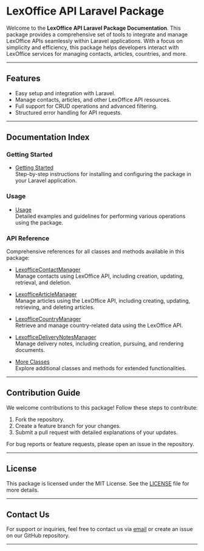 # LexOffice API Laravel Package

Welcome to the **LexOffice API Laravel Package Documentation**. This package provides a comprehensive set of tools to integrate and manage LexOffice APIs seamlessly within Laravel applications. With a focus on simplicity and efficiency, this package helps developers interact with LexOffice services for managing contacts, articles, countries, and more.

---

## Features

- Easy setup and integration with Laravel.
- Manage contacts, articles, and other LexOffice API resources.
- Full support for CRUD operations and advanced filtering.
- Structured error handling for API requests.

---

## Documentation Index

### Getting Started

- [Getting Started](docs/getting-started.md)  
  Step-by-step instructions for installing and configuring the package in your Laravel application.

### Usage

- [Usage](docs/usage.md)  
  Detailed examples and guidelines for performing various operations using the package.

### API Reference

Comprehensive references for all classes and methods available in this package:

- [LexofficeContactManager](docs/api-reference/LexofficeContactManager.md)  
  Manage contacts using LexOffice API, including creation, updating, retrieval, and deletion.

- [LexofficeArticleManager](docs/api-reference/LexofficeArticleManager.md)  
  Manage articles using the LexOffice API, including creating, updating, retrieving, and deleting articles.

- [LexofficeCountryManager](docs/api-reference/LexofficeCountryManager.md)  
  Retrieve and manage country-related data using the LexOffice API.

- [LexofficeDeliveryNotesManager](docs/api-reference/LexofficeDeliveryNotesManager.md)  
  Manage delivery notes, including creation, pursuing, and rendering documents.

- [More Classes](docs/api-reference)  
  Explore additional classes and methods for extended functionalities.

---

## Contribution Guide

We welcome contributions to this package! Follow these steps to contribute:

1. Fork the repository.
2. Create a feature branch for your changes.
3. Submit a pull request with detailed explanations of your updates.

For bug reports or feature requests, please open an issue in the repository.

---

## License

This package is licensed under the MIT License. See the [LICENSE](LICENSE.md) file for more details.

---

## Contact Us

For support or inquiries, feel free to contact us via [email](mailto:support@codersgarden.com) or create an issue on our GitHub repository.

---
